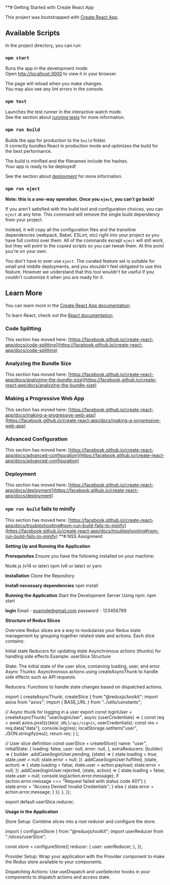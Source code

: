 **# Getting Started with Create React App

This project was bootstrapped with [Create React App](https://github.com/facebook/create-react-app).

## Available Scripts

In the project directory, you can run:

### `npm start`

Runs the app in the development mode.\
Open [http://localhost:3000](http://localhost:3000) to view it in your browser.

The page will reload when you make changes.\
You may also see any lint errors in the console.

### `npm test`

Launches the test runner in the interactive watch mode.\
See the section about [running tests](https://facebook.github.io/create-react-app/docs/running-tests) for more information.

### `npm run build`

Builds the app for production to the `build` folder.\
It correctly bundles React in production mode and optimizes the build for the best performance.

The build is minified and the filenames include the hashes.\
Your app is ready to be deployed!

See the section about [deployment](https://facebook.github.io/create-react-app/docs/deployment) for more information.

### `npm run eject`

**Note: this is a one-way operation. Once you `eject`, you can't go back!**

If you aren't satisfied with the build tool and configuration choices, you can `eject` at any time. This command will remove the single build dependency from your project.

Instead, it will copy all the configuration files and the transitive dependencies (webpack, Babel, ESLint, etc) right into your project so you have full control over them. All of the commands except `eject` will still work, but they will point to the copied scripts so you can tweak them. At this point you're on your own.

You don't have to ever use `eject`. The curated feature set is suitable for small and middle deployments, and you shouldn't feel obligated to use this feature. However we understand that this tool wouldn't be useful if you couldn't customize it when you are ready for it.

## Learn More

You can learn more in the [Create React App documentation](https://facebook.github.io/create-react-app/docs/getting-started).

To learn React, check out the [React documentation](https://reactjs.org/).

### Code Splitting

This section has moved here: [https://facebook.github.io/create-react-app/docs/code-splitting](https://facebook.github.io/create-react-app/docs/code-splitting)

### Analyzing the Bundle Size

This section has moved here: [https://facebook.github.io/create-react-app/docs/analyzing-the-bundle-size](https://facebook.github.io/create-react-app/docs/analyzing-the-bundle-size)

### Making a Progressive Web App

This section has moved here: [https://facebook.github.io/create-react-app/docs/making-a-progressive-web-app](https://facebook.github.io/create-react-app/docs/making-a-progressive-web-app)

### Advanced Configuration

This section has moved here: [https://facebook.github.io/create-react-app/docs/advanced-configuration](https://facebook.github.io/create-react-app/docs/advanced-configuration)

### Deployment

This section has moved here: [https://facebook.github.io/create-react-app/docs/deployment](https://facebook.github.io/create-react-app/docs/deployment)

### `npm run build` fails to minify

This section has moved here: [https://facebook.github.io/create-react-app/docs/troubleshooting#npm-run-build-fails-to-minify](https://facebook.github.io/create-react-app/docs/troubleshooting#npm-run-build-fails-to-minify)
**# NSS Assignment 

**Setting Up and Running the Application**

**Prerequisites**
Ensure you have the following installed on your machine:

Node.js (v14 or later)
npm (v6 or later) or yarn

**Installation**
Clone the Repository

**Install necessary dependencies**
npm install

**Running the Application**
Start the Development Server
Using npm:
npm start


**login**
Email - example@gmail.com
password - 123456789

**Structure of Redux Slices**

Overview
Redux slices are a way to modularize your Redux state management by grouping together related state and actions. Each slice contains:

Initial state
Reducers for updating state
Asynchronous actions (thunks) for handling side effects
Example: userSlice
Structure

State: The initial state of the user slice, containing loading, user, and error.
Async Thunks: Asynchronous actions using createAsyncThunk to handle side effects such as API requests.

Reducers: Functions to handle state changes based on dispatched actions.


import { createAsyncThunk, createSlice } from "@reduxjs/toolkit";
import axios from "axios";
import { BASE_URL } from "../utils/constants";

// Async thunk for logging in a user
export const loginUser = createAsyncThunk(
  "user/loginUser",
  async (userCredentials) => {
    const req = await axios.post(`${BASE_URL}/api/signin`, userCredentials);
    const res = req.data["data"];
    console.log(res);
    localStorage.setItem("user", JSON.stringify(res));
    return res;
  }
);

// User slice definition
const userSlice = createSlice({
  name: "user",
  initialState: {
    loading: false,
    user: null,
    error: null,
  },
  extraReducers: (builder) => {
    builder
      .addCase(loginUser.pending, (state) => {
        state.loading = true;
        state.user = null;
        state.error = null;
      })
      .addCase(loginUser.fulfilled, (state, action) => {
        state.loading = false;
        state.user = action.payload;
        state.error = null;
      })
      .addCase(loginUser.rejected, (state, action) => {
        state.loading = false;
        state.user = null;
        console.log(action.error.message);
        if (action.error.message === "Request failed with status code 401") {
          state.error = "Access Denied! Invalid Credentials";
        } else {
          state.error = action.error.message;
        }
      });
  },
});

export default userSlice.reducer;

**Usage in the Application**

Store Setup: Combine slices into a root reducer and configure the store.

import { configureStore } from "@reduxjs/toolkit";
import userReducer from "./slices/userSlice";

const store = configureStore({
  reducer: {
    user: userReducer,
  },
});

Provider Setup: Wrap your application with the Provider component to make the Redux store available to your components.


Dispatching Actions: Use useDispatch and useSelector hooks in your components to dispatch actions and access state.
